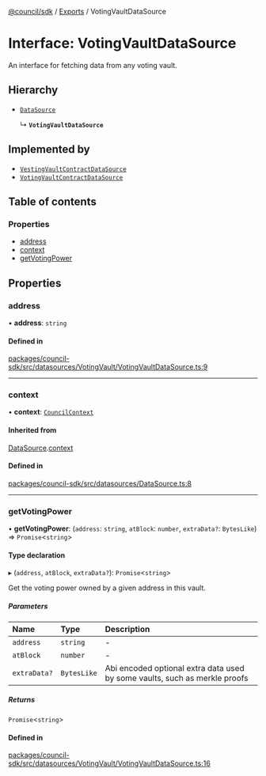 [@council/sdk](../README.md) / [Exports](../modules.md) / VotingVaultDataSource

# Interface: VotingVaultDataSource

An interface for fetching data from any voting vault.

## Hierarchy

- [`DataSource`](DataSource.md)

  ↳ **`VotingVaultDataSource`**

## Implemented by

- [`VestingVaultContractDataSource`](../classes/VestingVaultContractDataSource.md)
- [`VotingVaultContractDataSource`](../classes/VotingVaultContractDataSource.md)

## Table of contents

### Properties

- [address](VotingVaultDataSource.md#address)
- [context](VotingVaultDataSource.md#context)
- [getVotingPower](VotingVaultDataSource.md#getvotingpower)

## Properties

### address

• **address**: `string`

#### Defined in

[packages/council-sdk/src/datasources/VotingVault/VotingVaultDataSource.ts:9](https://github.com/element-fi/council-monorepo/blob/cfb8869/packages/council-sdk/src/datasources/VotingVault/VotingVaultDataSource.ts#L9)

___

### context

• **context**: [`CouncilContext`](../classes/CouncilContext.md)

#### Inherited from

[DataSource](DataSource.md).[context](DataSource.md#context)

#### Defined in

[packages/council-sdk/src/datasources/DataSource.ts:8](https://github.com/element-fi/council-monorepo/blob/cfb8869/packages/council-sdk/src/datasources/DataSource.ts#L8)

___

### getVotingPower

• **getVotingPower**: (`address`: `string`, `atBlock`: `number`, `extraData?`: `BytesLike`) => `Promise`<`string`\>

#### Type declaration

▸ (`address`, `atBlock`, `extraData?`): `Promise`<`string`\>

Get the voting power owned by a given address in this vault.

##### Parameters

| Name | Type | Description |
| :------ | :------ | :------ |
| `address` | `string` | - |
| `atBlock` | `number` | - |
| `extraData?` | `BytesLike` | Abi encoded optional extra data used by some vaults, such as merkle proofs |

##### Returns

`Promise`<`string`\>

#### Defined in

[packages/council-sdk/src/datasources/VotingVault/VotingVaultDataSource.ts:16](https://github.com/element-fi/council-monorepo/blob/cfb8869/packages/council-sdk/src/datasources/VotingVault/VotingVaultDataSource.ts#L16)
